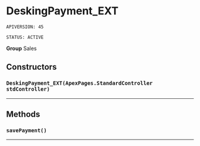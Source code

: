 # DeskingPayment_EXT

`APIVERSION: 45`

`STATUS: ACTIVE`



**Group** Sales

## Constructors
### `DeskingPayment_EXT(ApexPages.StandardController stdController)`
---
## Methods
### `savePayment()`
---
